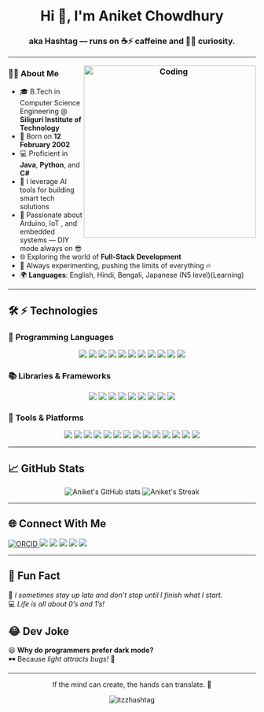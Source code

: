 <h1 align="center">Hi 👋, I'm Aniket Chowdhury</h1>
<h3 align="center">aka Hashtag — runs on ☕⚡ caffeine and 🧠💡 curiosity.

---

<img align="right" alt="Coding" width="350" src="https://media.giphy.com/media/qgQUggAC3Pfv687qPC/giphy.gif">



### 👨‍💻 About Me
- 🎓 B.Tech in Computer Science Engineering @ **Siliguri Institute of Technology**
- 📅 Born on **12 February 2002**
- 💻 Proficient in **Java**, **Python**, and **C#**
- 🧠 I leverage AI tools for building smart tech solutions
- 🔧 Passionate about Arduino, IoT
  , and embedded systems — DIY mode always on 😎
- 🌐 Exploring the world of **Full-Stack Development**
- 🚀 Always experimenting, pushing the limits of everything 🔥
- 🌍 **Languages**: English, Hindi, Bengali, Japanese (N5 level)(Learning)
  
---
## 🛠️ ⚡ Technologies  

### 🚀 **Programming Languages**  
<p align="center">

  <img src="https://img.shields.io/badge/Java-red?style=for-the-badge&logo=java&logoColor=white" />
  <img src="https://img.shields.io/badge/Python-3776AB?style=for-the-badge&logo=python&logoColor=white" />
  <img src="https://img.shields.io/badge/C%23-239120?style=for-the-badge&logo=c-sharp&logoColor=white" />
  <img src="https://img.shields.io/badge/C-00599C?style=for-the-badge&logo=c&logoColor=white" />
  <img src="https://img.shields.io/badge/C++-00599C?style=for-the-badge&logo=c%2B%2B&logoColor=white" />
  <img src="https://img.shields.io/badge/MySQL-4479A1?style=for-the-badge&logo=mysql&logoColor=white" />
  <img src="https://img.shields.io/badge/HTML5-E34F26?style=for-the-badge&logo=html5&logoColor=white" />
  <img src="https://img.shields.io/badge/CSS3-1572B6?style=for-the-badge&logo=css3&logoColor=white" />
  <img src="https://img.shields.io/badge/JavaScript-F7DF1E?style=for-the-badge&logo=javascript&logoColor=black" />
  <img src="https://img.shields.io/badge/Ruby-CC342D?style=for-the-badge&logo=ruby&logoColor=white" />
  <img src="https://img.shields.io/badge/PHP-777BB4?style=for-the-badge&logo=php&logoColor=white" />

</p>

### 📚 **Libraries & Frameworks**  
<p align="center">
  <img src="https://img.shields.io/badge/Swirl-R%20Learning-276DC3?style=for-the-badge&logo=r&logoColor=white" />
  <img src="https://img.shields.io/badge/NumPy-013243?style=for-the-badge&logo=numpy&logoColor=white" />
  <img src="https://img.shields.io/badge/Pandas-150458?style=for-the-badge&logo=pandas&logoColor=white" />
  <img src="https://img.shields.io/badge/React-20232A?style=for-the-badge&logo=react&logoColor=61DAFB" />
  <img src="https://img.shields.io/badge/Flutter-02569B?style=for-the-badge&logo=flutter&logoColor=white" />  
  <img src="https://img.shields.io/badge/Node.js-339933?style=for-the-badge&logo=nodedotjs&logoColor=white" />
  <img src="https://img.shields.io/badge/PyTorch-EE4C2C?style=for-the-badge&logo=pytorch&logoColor=white" />
  <img src="https://img.shields.io/badge/NLTK-4A90E2?style=for-the-badge&logo=python&logoColor=white" />
  <img src="https://img.shields.io/badge/TensorFlow-FF6F00?style=for-the-badge&logo=tensorflow&logoColor=white" />
</p>

### 🔧 **Tools & Platforms**  
<p align="center">
  <img src="https://img.shields.io/badge/GitHub%20Pages-121013?style=for-the-badge&logo=github&logoColor=white" />
  <img src="https://img.shields.io/badge/GitHub-181717?style=for-the-badge&logo=github&logoColor=white" />
  <img src="https://img.shields.io/badge/VS%20Code-007ACC?style=for-the-badge&logo=visual-studio-code&logoColor=white" />
  <img src="https://img.shields.io/badge/Eclipse-2C2255?style=for-the-badge&logo=eclipse&logoColor=white" />
  <img src="https://img.shields.io/badge/Adobe%20Photoshop-31A8FF?style=for-the-badge&logo=adobe-photoshop&logoColor=white" />
  <img src="https://img.shields.io/badge/AI--Tools-FF6F00?style=for-the-badge&logo=OpenAI&logoColor=white" />
  <img src="https://img.shields.io/badge/Office-D83B01?style=for-the-badge&logo=microsoft-office&logoColor=white" />
  <img src="https://img.shields.io/badge/Arduino-00979D?style=for-the-badge&logo=arduino&logoColor=white" />
  <img src="https://img.shields.io/badge/AWS-232F3E?style=for-the-badge&logo=amazon-aws&logoColor=white" />
  <img src="https://img.shields.io/badge/Windows-0078D6?style=for-the-badge&logo=windows&logoColor=white" />
  <img src="https://img.shields.io/badge/Ubuntu-E95420?style=for-the-badge&logo=ubuntu&logoColor=white" />
  <img src="https://img.shields.io/badge/Anaconda-44A833?style=for-the-badge&logo=anaconda&logoColor=white" />  
  <img src="https://img.shields.io/badge/Google%20Cloud-4285F4?style=for-the-badge&logo=google-cloud&logoColor=white" />
  <img src="https://img.shields.io/badge/Android-3DDC84?style=for-the-badge&logo=android&logoColor=white" />
</p>

---

## 📈 GitHub Stats

<p align="center">
  <img src="https://github-readme-stats.vercel.app/api?username=itzzhashtag&show_icons=true&theme=tokyonight" alt="Aniket's GitHub stats" />
  <img src="https://github-readme-streak-stats.herokuapp.com/?user=itzzhashtag&theme=tokyonight" alt="Aniket's Streak" />
</p>

---

## 🌐 Connect With Me

<p align="left">
  <a href="https://orcid.org/0009-0003-5718-3004"><img src="https://img.shields.io/badge/ORCID-4AB835?style=for-the-badge&logo=orcid&logoColor=white" alt="ORCID">
  <a href="https://www.linkedin.com/in/itzz-hashtag/"><img src="https://img.shields.io/badge/LinkedIn-0A66C2?style=for-the-badge&logo=linkedin&logoColor=white" /></a>
  <a href="mailto:micro.aniket@gmail.com"><img src="https://img.shields.io/badge/Email-D14836?style=for-the-badge&logo=gmail&logoColor=white" /></a>
  <a href="https://github.com/itzzhashtag"><img src="https://img.shields.io/badge/GitHub-100000?style=for-the-badge&logo=github&logoColor=white" /></a>
  <a href="https://instagram.com/itzz_hashtag"><img src="https://img.shields.io/badge/Instagram-E4405F?style=for-the-badge&logo=instagram&logoColor=white" /></a>
  <a href="https://discord.gg/KGKRYcpe4W"><img src="https://img.shields.io/badge/Discord-5865F2?style=for-the-badge&logo=discord&logoColor=white" /></a>
</p>

---
## 🤯 **Fun Fact**  
🎯 *I sometimes stay up late and don’t stop until I finish what I start.*  
💻 *Life is all about 0’s and 1’s!*  

 

## 😂 **Dev Joke**  
😆 **Why do programmers prefer dark mode?**  
🕶️ Because *light attracts bugs!* 🐛  

---

<div align="center">
If the mind can create, the hands can translate. 💪 

</div>

<p align="center">
<bs>
  <img src="https://komarev.com/ghpvc/?username=itzzhashtag&label=Profile%20views&color=0e75b6&style=flat" alt="itzzhashtag" />
</p>

